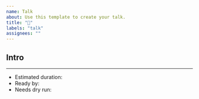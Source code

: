 ```yaml
---
name: Talk
about: Use this template to create your talk.
title: "👾"
labels: "talk"
assignees: ""
---
```


<!-- Every talk must come with an emoji in the title -->

Intro
---

<!-- Any related material -->


---
- Estimated duration: <!-- suggestion: ⚡️ 7 mins / 🧙🏻‍♂️ 30 mins -->
- Ready by:
- Needs dry run: <!-- also indicate here if you have specific person you'd like to invite to help you prepare -->
